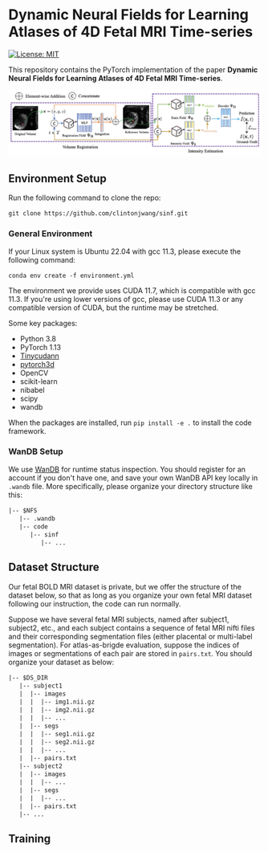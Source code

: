 # Dynamic Neural Fields for Learning Atlases of 4D Fetal MRI Time-series

[![License: MIT](https://img.shields.io/badge/License-MIT-yellow.svg)](https://github.com/clintonjwang/sinf/blob/main/LICENSE)

This repository contains the PyTorch implementation of the paper **Dynamic Neural Fields for Learning Atlases of 4D Fetal MRI Time-series**.

![](teaser.png)

## Environment Setup

Run the following command to clone the repo:

```shell
git clone https://github.com/clintonjwang/sinf.git
```

### General Environment

If your Linux system is Ubuntu 22.04 with gcc 11.3, please execute the following command:

```shell
conda env create -f environment.yml
```

The environment we provide uses CUDA 11.7, which is compatible with gcc 11.3. If you're using lower versions of gcc, please use CUDA 11.3 or any compatible version of CUDA, but the runtime may be stretched.

Some key packages:

- Python 3.8
- PyTorch 1.13
- [Tinycudann](https://github.com/NVlabs/tiny-cuda-nn)
- [pytorch3d](https://github.com/facebookresearch/pytorch3d/blob/main/INSTALL.md)
- OpenCV
- scikit-learn
- nibabel
- scipy
- wandb

When the packages are installed, run `pip install -e .` to install the code framework.

### WanDB Setup

We use [WanDB](https://wandb.ai/) for runtime status inspection. You should register for an account if you don't have one, and save your own WanDB API key locally in `.wandb` file. More specifically, please organize your directory structure like this:

```
|-- $NFS
   |-- .wandb
   |-- code
      |-- sinf
         |-- ...
```

## Dataset Structure

Our fetal BOLD MRI dataset is private, but we offer the structure of the dataset below, so that as long as you organize your own fetal MRI dataset following our instruction, the code can run normally.

Suppose we have several fetal MRI subjects, named after subject1, subject2, etc., and each subject contains a sequence of fetal MRI nifti files and their corresponding segmentation files (either placental or multi-label segmentation). For atlas-as-brigde evaluation, suppose the indices of images or segmentations of each pair are stored in `pairs.txt`. You should organize your dataset as below:

```
|-- $DS_DIR
   |-- subject1
   |  |-- images
   |  |  |-- img1.nii.gz
   |  |  |-- img2.nii.gz
   |  |  |-- ...
   |  |-- segs
   |  |  |-- seg1.nii.gz
   |  |  |-- seg2.nii.gz
   |  |  |-- ...
   |  |-- pairs.txt
   |-- subject2
   |  |-- images
   |  |  |-- ...
   |  |-- segs
   |  |  |-- ...
   |  |-- pairs.txt
   |-- ...
```

## Training

